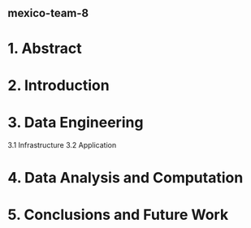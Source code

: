## mexico-team-8
# 1. Abstract
# 2. Introduction
# 3. Data Engineering
3.1 Infrastructure
3.2 Application
# 4. Data Analysis and Computation
# 5. Conclusions and Future Work
